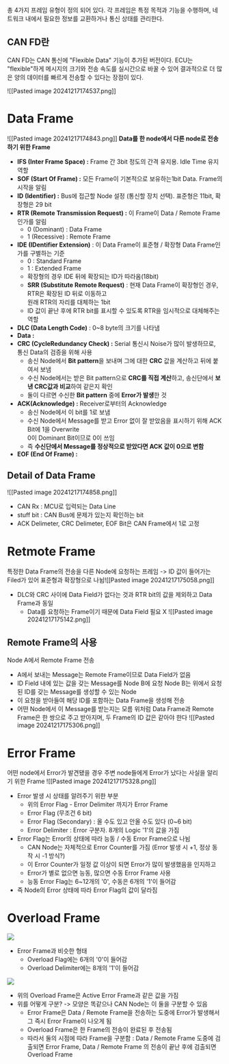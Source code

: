 총 4가지 프레임 유형이 정의 되어 있다. 각 프레임은 특정 목적과 기능을 수행하며, 네트워크 내에서 필요한 정보를 교환하거나 통신 상태를 관리한다.

## CAN FD란
CAN FD는 CAN 통신에 "Flexible Data" 기능이 추가된 버전이다. ECU는 "flexible"하게 메시지의 크기와 전송 속도를 실시간으로 바꿀 수 있어 결과적으로 더 많은 양의 데이터를 빠르게 전송할 수 있다는 장점이 있다.

![[Pasted image 20241217174537.png]]
# Data Frame
![[Pasted image 20241217174843.png]]
**Data를 한 node에서 다른 node로 전송하기 위한 Frame**
- **IFS (Inter Frame Space) :** Frame 간 3bit 정도의 간격 유지용. Idle Time 유지 역할
- **SOF (Start Of Frame) :** 모든 Frame이 기본적으로 보유하는1bit Data. Frame의 시작을 알림
- **ID (Identifier) :** Bus에 접근할 Node 설정 (통신할 장치 선택). 표준형은 11bit, 확장형은 29 bit
- **RTR (Remote Transmission Request) :** 이 Frame이 Data / Remote Frame인가를 알림  
    - 0 (Dominant) : Data Frame
    - 1 (Recessive) : Remote Frame
- **IDE (IDentifier Extension)** : 이 Data Frame이 표준형 / 확장형 Data Frame인가를 구별하는 기준
    - 0 : Standard Frame 
    - 1 : Extended Frame
    - 확장형의 경우 IDE 뒤에 확장되는 ID가 따라옴(18bit)          
    - **SRR (Substitute Remote Request)** : 현재 Data Frame이 확장형인 경우, RTR은 확장된 ID 뒤로 이동하고  
        원래 RTR의 자리를 대체하는 1bit
    - ID 값이 끝난 후에 RTR bit를 표시할 수 있도록 RTR을 임시적으로 대체해주는 역할
- **DLC (Data Length Code)** : 0~8 byte의 크기를 나타냄 
- **Data :** 
- **CRC (CycleRedundancy Check) :** Serial 통신시 Noise가 많이 발생하므로, 통신 Data의 검증을 위해 사용
    - 송신 Node에서 **Bit pattern**을 보내며 그에 대한 **CRC** 값을 계산하고 뒤에 붙여서 보냄
    - 수신 Node에서는 받은 Bit pattern으로 **CRC를 직접 계산**하고, 송신단에서 **보낸 CRC값과 비교**하여 같은지 확인
    - 둘이 다르면 수신한 **Bit pattern** 중에 **Error가 발생**한 것
- **ACK(Acknowledge) :** Receiver로부터의 Acknowledge
    - 송신 Node에서 이 bit를 1로 보냄
    - 수신 Node에서 Message를 받고 Error 없이 잘 받았음을 표시하기 위해 ACK Bit에 1을 Overwrite  
        0이 Dominant Bit이므로 0이 쓰임
    - 즉 **수신단에서 Message를 정상적으로 받았다면 ACK 값이 0으로 변함**
- **EOF (End Of Frame) :**
## Detail of Data Frame
![[Pasted image 20241217174858.png]]
- CAN Rx : MCU로 입력되는 Data Line
- stuff bit : CAN Bus에 문제가 있는지 확인하는 bit
- ACK Delimeter, CRC Delimeter, EOF Bit은 CAN Frame에서 1로 고정
# Retmote Frame
특정한 Data Frame의 전송을 다른 Node에 요청하는 프레임
   -> ID 값이 들어가는 Filed가 있어 표준형과 확장형으로 나뉨![[Pasted image 20241217175058.png]]
- DLC와 CRC 사이에 Data Field가 없다는 것과 RTR bit의 값을 제외하고 Data Frame과 동일
	- Data를 요청하는 Frame이기 때문에 Data Field 필요 X
![[Pasted image 20241217175142.png]]
## Remote Frame의 사용
Node A에서 Remote Frame 전송
- A에서 보내는 Message는 Remote Frame이므로 Data Field가 없음
- ID Field 내에 있는 값을 갖는 Message를 Node B에 요청
Node B는 위에서 요청된 ID를 갖는 Message를 생성할 수 있는 Node
- 이 요청을 받아들여 해당 ID를 포함하는 Data Frame을 생성해 전송 
- 어떤 Node에서 이 Message를 받는지는 모름
위처럼 Data Frame과 Remote Frame은 한 쌍으로 주고 받아지며, 두 Frame의 ID 값은 같아야 한다
![[Pasted image 20241217175306.png]]

# Error Frame
어떤 node에서 Error가 발견됐을 경우 주변 node들에게 Error가 났다는 사실을 알리기 위한 Frame
![[Pasted image 20241217175328.png]]
- Error 발생 시 상태를 알려주기 위한 부분
    - 위의 Error Flag - Error Delimiter 까지가 Error Frame
    - Error Flag (무조건 6 bit)
    - Error Flag (Secondary) : 올 수도 있고 안올 수도 있다 (0~6 bit)
    - Error Delimiter : Error 구분자. 8개의 Logic '1'의 값을 가짐
- Error Flag는 Error의 상태에 따라 능동 / 수동 Error Frame으로 나뉨
    - CAN Node는 자체적으로 Error Counter를 가짐 (Error 발생 시 +1, 정상 동작 시 -1 방식?)
    - 이 Error Counter가 일정 값 이상이 되면 Error가 많이 발생했음을 인지하고 
    - Error가 별로 없으면 능동, 많으면 수동 Error Frame 사용
    - 능동 Error Flag는 6~12개의 '0', 수동은 6개의 '1'이 들어감
- 즉 Node의 Error 상태에 따라 Error Flag의 값이 달라짐
# Overload Frame

![](https://blog.kakaocdn.net/dn/qLEdx/btsHz8O2IsL/xdP42QeZKgfqhCBurUMSZ1/img.png)

- Error Frame과 비슷한 형태
    - Overload Flag에는 6개의 '0'이 들어감
    - Overload Delimiter에는 8개의 '1'이 들어감

![](https://blog.kakaocdn.net/dn/F8qdL/btsHyUEesLJ/658F9cmcfN2Oxo6nD7IZK1/img.png)

- 위의 Overload Frame은 Active Error Frame과 같은 값을 가짐
- 위를 어떻게 구분? -> 모양은 똑같으나 CAN Node는 이 둘을 구분할 수 있음
    - Error Frame은 Data / Remote Frame을 전송하는 도중에 Error가 발생해서 그 즉시 Error Frame이 나오게 됨
    - Overload Frame은 한 Frame의 전송이 완료된 후 전송됨
    - 따라서 둘의 시점에 따라 Frame을 구분함 : Data / Remote Frame 도중에 검출되면 Error Frame, Data / Remote Frame 의 전송이 끝난 후에 검출되면 Overload Frame
